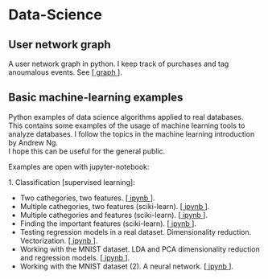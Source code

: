 # Data-Science

## User network graph
A user network graph in python.
I keep track of purchases and tag anoumalous events.
See [<a href="https://github.com/trangel/Data-Science/tree/master/tracking-purchases"> graph </a>].

## Basic machine-learning examples

Python examples of data science algorithms applied to real databases.   
This contains some examples of the usage of machine learning tools to analyze databases.
I follow the topics in the machine learning introduction by Andrew Ng.   
I hope this can be useful for the general public.

Examples are open with jupyter-notebook:
<p>
1. Classification [supervised learning]: <br />
<ul>
  <li>Two cathegories, two features. 
  [<a href="https://github.com/trangel/Data-Science/blob/master/logistic-regression.ipynb"> ipynb </a>].
  </li>
  <li>Multiple cathegories, two features (sciki-learn). 
    [<a href="https://github.com/trangel/Data-Science/blob/master/logistic-regression-sciki.ipynb"> ipynb </a>].
  </li>
  <li>Multiple cathegories and features (sciki-learn). 
    [<a href="https://github.com/trangel/Data-Science/blob/master/seeds-sciki-mfeatures.ipynb"> ipynb </a>].
  </li>
  <li>Finding the important features (sciki-learn). 
    [<a href="https://github.com/trangel/Data-Science/blob/master/plot_forest_importances.ipynb"> ipynb </a>].
  </li>
  <li>Testing regression models in a real dataset. Dimensionality reduction. Vectorization.
    [<a href="https://github.com/trangel/Data-Science/blob/master/UCL-adult-vectorizer.ipynb"> ipynb </a>].
  </li>
  <li>Working with the MNIST dataset. LDA and PCA dimensionality reduction and regression models.
    [<a href="https://github.com/trangel/Data-Science/blob/master/MNIST-dimensionality-reduction.ipynb"> ipynb </a>].
  </li>   
  <li>Working with the MNIST dataset (2). A neural network.
    [<a href="https://github.com/trangel/Data-Science/blob/master/MNIST-neural-network.ipynb"> ipynb </a>].
  </li>   
</ul>
</p>
